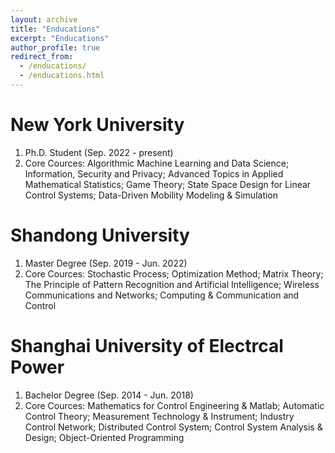 ```yaml
---
layout: archive
title: "Enducations"
excerpt: "Enducations"
author_profile: true
redirect_from: 
  - /enducations/
  - /enducations.html
---
```

New York University
===
1. Ph.D. Student (Sep. 2022 - present)
2. Core Cources: Algorithmic Machine Learning and Data Science; Information, Security and Privacy; Advanced Topics in Applied Mathematical Statistics; Game Theory; State Space Design for Linear Control Systems; Data-Driven Mobility Modeling & Simulation

Shandong University
===
1. Master Degree (Sep. 2019 - Jun. 2022)
2. Core Cources: Stochastic Process; Optimization Method; Matrix Theory; The Principle of Pattern Recognition and Artificial Intelligence; Wireless Communications and Networks; Computing & Communication and Control


Shanghai University of Electrcal Power
===
1. Bachelor Degree (Sep. 2014 - Jun. 2018)
2. Core Cources: Mathematics for Control Engineering & Matlab; Automatic Control Theory; Measurement Technology & Instrument; Industry Control Network; Distributed Control System; Control System Analysis & Design; Object-Oriented Programming





